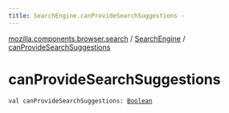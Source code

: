 ```yaml
---
title: SearchEngine.canProvideSearchSuggestions - 
---
```


[mozilla.components.browser.search](../index.html) / [SearchEngine](index.html) / [canProvideSearchSuggestions](./can-provide-search-suggestions.html)

# canProvideSearchSuggestions

`val canProvideSearchSuggestions: `[`Boolean`](https://kotlinlang.org/api/latest/jvm/stdlib/kotlin/-boolean/index.html)
